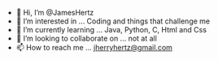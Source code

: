 - 👋 Hi, I’m @JamesHertz
- 👀 I’m interested in ... Coding and things that challenge me
- 🌱 I’m currently learning ... Java, Python, C, Html and Css
- 💞️ I’m looking to collaborate on ... not at all
- 📫 How to reach me ...
  jherryhertz@gmail.com

<!---
JamesHertz/JamesHertz is a ✨ special ✨ repository because its `README.md` (this file) appears on your GitHub profile.
You can click the Preview link to take a look at your changes.
--->
